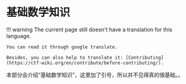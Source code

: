 # 基础数学知识
!!! warning
    The current page still doesn't have a translation for this language.

    You can read it through google translate.

    Besides, you can also help to translate it: [Contributing](https://ctf-wiki.org/en/contribute/before-contributing/).



本部分会介绍“基础数学知识”，这里加了引号，所以并不见得真的很基础。。